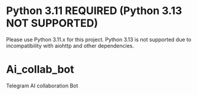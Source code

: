 # Python 3.11 REQUIRED (Python 3.13 NOT SUPPORTED)

Please use Python 3.11.x for this project. Python 3.13 is not supported due to incompatibility with aiohttp and other dependencies.

# Ai_collab_bot
Telegram AI collaboration Bot 
